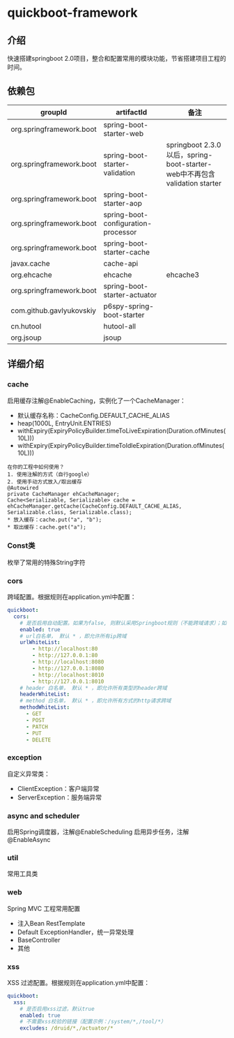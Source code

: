 # quickboot-framework

## 介绍
快速搭建springboot 2.0项目，整合和配置常用的模块功能，节省搭建项目工程的时间。

## 依赖包
|groupId   |artifactId  |备注  |
|----      |----        |---- |
|org.springframework.boot|spring-boot-starter-web||
|org.springframework.boot|spring-boot-starter-validation|springboot 2.3.0 以后，spring-boot-starter-web中不再包含validation starter|
|org.springframework.boot|spring-boot-starter-aop||
|org.springframework.boot|spring-boot-configuration-processor||
|org.springframework.boot|spring-boot-starter-cache||
|javax.cache|cache-api||
|org.ehcache|ehcache|ehcache3|
|org.springframework.boot|spring-boot-starter-actuator||
|com.github.gavlyukovskiy|p6spy-spring-boot-starter||
|cn.hutool|hutool-all||
|org.jsoup|jsoup||

## 详细介绍

### cache
启用缓存注解@EnableCaching，实例化了一个CacheManager：
* 默认缓存名称：CacheConfig.DEFAULT_CACHE_ALIAS
* heap(1000L, EntryUnit.ENTRIES)
* withExpiry(ExpiryPolicyBuilder.timeToLiveExpiration(Duration.ofMinutes(10L)))
* withExpiry(ExpiryPolicyBuilder.timeToIdleExpiration(Duration.ofMinutes(10L)))
~~~~
在你的工程中如何使用？
1. 使用注解的方式（自行google）
2. 使用手动方式放入/取出缓存
@Autowired
private CacheManager ehCacheManager;
Cache<Serializable, Serializable> cache = ehCacheManager.getCache(CacheConfig.DEFAULT_CACHE_ALIAS, Serializable.class, Serializable.class);
* 放入缓存：cache.put("a", "b");
* 取出缓存：cache.get("a");
~~~~

### Const类
枚举了常用的特殊String字符

### cors
跨域配置。根据规则在application.yml中配置：
~~~~yaml
quickboot:
  cors:
    # 是否启用自动配置。如果为false, 则默认采用Springboot规则（不能跨域请求）；如果为true，需要配置白名单来允许跨域请求
    enabled: true
    # url白名单， 默认 * ，即允许所有ip跨域
    urlWhiteList:
        - http://localhost:80
        - http://127.0.0.1:80
        - http://localhost:8080
        - http://127.0.0.1:8080
        - http://localhost:8010
        - http://127.0.0.1:8010
    # header 白名单， 默认 * ，即允许所有类型的header跨域
    headerWhiteList:
    # method 白名单， 默认 * ，即允许所有方式的http请求跨域
    methodWhiteList:
      - GET
      - POST
      - PATCH
      - PUT
      - DELETE
~~~~

### exception
自定义异常类：
* ClientException：客户端异常
* ServerException：服务端异常

### async and scheduler
启用Spring调度器，注解@EnableScheduling
启用异步任务，注解@EnableAsync

### util
常用工具类

### web
Spring MVC 工程常用配置
* 注入Bean RestTemplate
* Default ExceptionHandler，统一异常处理
* BaseController
* 其他

### xss
XSS 过滤配置。根据规则在application.yml中配置：
~~~~yaml
quickboot:
  xss:
    # 是否启用xss过滤，默认true
    enabled: true
    # 不需要xss校验的链接（配置示例：/system/*,/tool/*）
    excludes: /druid/*,/actuator/*
~~~~

